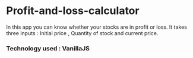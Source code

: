 # Profit-and-loss-calculator
In this app you can know whether your stocks are in profit or loss.
It takes three inputs : Initial price , Quantity of stock and current price.
### Technology used : VanillaJS
